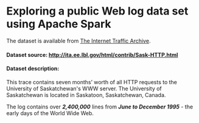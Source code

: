# Exploring a public Web log data set using Apache Spark

The dataset is available from [The Internet Traffic Archive](http://ita.ee.lbl.gov/index.html).

#### Dataset source: http://ita.ee.lbl.gov/html/contrib/Sask-HTTP.html

#### Dataset description:

This trace contains seven months’ worth of all HTTP requests to the University of Saskatchewan's WWW server. The University of Saskatchewan is located in Saskatoon, Saskatchewan, Canada.

The log contains over **_2,400,000_** lines from **_June to December 1995_** - the early days of the World Wide Web.

